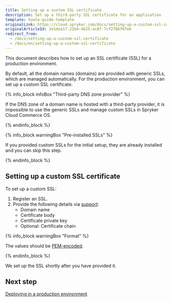 ```yaml
---
title: Setting up a custom SSL certificate
description: Set up a third-party SSL certificate for an application
template: howto-guide-template
originalLink: https://cloud.spryker.com/docs/setting-up-a-custom-ssl-certificate
originalArticleId: 2e1dea17-21b4-4b25-ac8f-7cf2766f07eb
redirect_from:
  - /docs/setting-up-a-custom-ssl-certificate
  - /docs/en/setting-up-a-custom-ssl-certificate
---
```


This document describes how to set up an SSL certificate (SSL) for a production environment. 

By default, all the domain names (domains) are provided with generic SSLs, which are managed automatically. For the production environment, you can set up a custom SSL certificate. 

{% info_block infoBox "Third-party DNS zone provider" %}

If the DNS zone of a domain name is hosted with a third-party provider, it is impossible to use the generic SSLs and manage custom SSLs in Spryker Cloud Commerce OS.

{% endinfo_block %}

{% info_block warningBox "Pre-installed SSLs" %}

If you provided custom SSLs for the initial setup, they are already installed and you can skip this step.

{% endinfo_block %}


## Setting up a custom SSL certificate

To set up a custom SSL:

1. Register an SSL.
2. Provide the following details via [support](https://spryker.force.com/support/s/):
    * Domain name
    * Certificate body
    * Certificate private key
    * Optional: Certificate chain
 
{% info_block warningBox "Format" %}

The values should be [PEM-encoded](https://docs.aws.amazon.com/acm/latest/userguide/import-certificate-format.html).
    
{% endinfo_block %}
    
We set up the SSL shortly after you have provided it. 


## Next step
[Deploying in a production environment](/docs/cloud/dev/spryker-cloud-commerce-os/deploying-in-a-production-environment.html)












